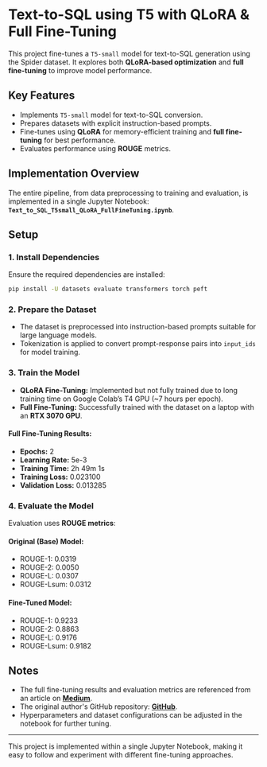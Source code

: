 # Text-to-SQL using T5 with QLoRA & Full Fine-Tuning

This project fine-tunes a `T5-small` model for text-to-SQL generation using the Spider dataset. It explores both **QLoRA-based optimization** and **full fine-tuning** to improve model performance.

## Key Features
- Implements `T5-small` model for text-to-SQL conversion.
- Prepares datasets with explicit instruction-based prompts.
- Fine-tunes using **QLoRA** for memory-efficient training and **full fine-tuning** for best performance.
- Evaluates performance using **ROUGE** metrics.

## Implementation Overview
The entire pipeline, from data preprocessing to training and evaluation, is implemented in a single Jupyter Notebook: **`Text_to_SQL_T5small_QLoRA_FullFineTuning.ipynb`**.

## Setup

### 1. Install Dependencies
Ensure the required dependencies are installed:
```bash
pip install -U datasets evaluate transformers torch peft
```

### 2. Prepare the Dataset
- The dataset is preprocessed into instruction-based prompts suitable for large language models.
- Tokenization is applied to convert prompt-response pairs into `input_ids` for model training.

### 3. Train the Model
- **QLoRA Fine-Tuning:** Implemented but not fully trained due to long training time on Google Colab’s T4 GPU (~7 hours per epoch).
- **Full Fine-Tuning:** Successfully trained with the dataset on a laptop with an **RTX 3070 GPU**.

#### Full Fine-Tuning Results:
- **Epochs:** 2
- **Learning Rate:** 5e-3
- **Training Time:** 2h 49m 1s
- **Training Loss:** 0.023100
- **Validation Loss:** 0.013285

### 4. Evaluate the Model
Evaluation uses **ROUGE metrics**:

#### Original (Base) Model:
- ROUGE-1: 0.0319
- ROUGE-2: 0.0050
- ROUGE-L: 0.0307
- ROUGE-Lsum: 0.0312

#### Fine-Tuned Model:
- ROUGE-1: 0.9233
- ROUGE-2: 0.8863
- ROUGE-L: 0.9176
- ROUGE-Lsum: 0.9182

## Notes
- The full fine-tuning results and evaluation metrics are referenced from an article on **[Medium](https://medium.com/@martinkeywood/fine-tuning-a-t5-small-model-to-generate-sql-from-natural-language-with-92-3-accuracy-fb29e062c638)**.
- The original author's GitHub repository: **[GitHub](https://gist.github.com/mkeywood1/9e8411aef44cf18009aa3e4776501c08)**.
- Hyperparameters and dataset configurations can be adjusted in the notebook for further tuning.

---
This project is implemented within a single Jupyter Notebook, making it easy to follow and experiment with different fine-tuning approaches.
